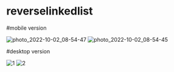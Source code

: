 # reverselinkedlist

#mobile version

![photo_2022-10-02_08-54-47](https://user-images.githubusercontent.com/78157776/193436538-09281ece-2898-4832-8152-dfba452b30ff.jpg)
![photo_2022-10-02_08-54-45](https://user-images.githubusercontent.com/78157776/193436539-0c90f94a-ec16-4fdf-b354-a5ba5dabf7c4.jpg)

#desktop version

![1](https://user-images.githubusercontent.com/78157776/193436556-50fa4401-81a2-4d29-8df4-142a671aecb7.png)
![2](https://user-images.githubusercontent.com/78157776/193436552-96f3c0e2-9eba-4d1c-9554-373ca46a689b.png)

